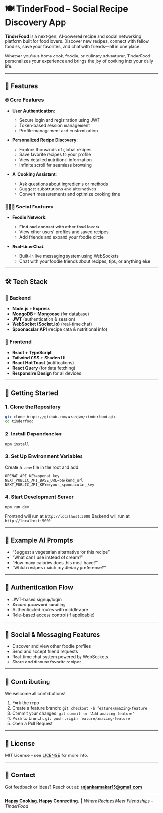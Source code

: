 # 🍽️ TinderFood – Social Recipe Discovery App

**TinderFood** is a next-gen, AI-powered recipe and social networking platform built for food lovers. Discover new recipes, connect with fellow foodies, save your favorites, and chat with friends—all in one place.

Whether you're a home cook, foodie, or culinary adventurer, TinderFood personalizes your experience and brings the joy of cooking into your daily life.

---

## 🌟 Features

### 🔥 Core Features

- **User Authentication**:

  - Secure login and registration using JWT
  - Token-based session management
  - Profile management and customization

- **Personalized Recipe Discovery**:

  - Explore thousands of global recipes
  - Save favorite recipes to your profile
  - View detailed nutritional information
  - Infinite scroll for seamless browsing

- **AI Cooking Assistant**:

  - Ask questions about ingredients or methods
  - Suggest substitutions and alternatives
  - Convert measurements and optimize cooking time

### 🧑‍🤝‍🧑 Social Features

- **Foodie Network**:

  - Find and connect with other food lovers
  - View other users’ profiles and saved recipes
  - Add friends and expand your foodie circle

- **Real-time Chat**:

  - Built-in live messaging system using WebSockets
  - Chat with your foodie friends about recipes, tips, or anything else

---

## 🛠️ Tech Stack

### 🔧 Backend

- **Node.js + Express**
- **MongoDB + Mongoose** (for database)
- **JWT** (authentication & session)
- **WebSocket (Socket.io)** (real-time chat)
- **Spoonacular API** (recipe data & nutritional info)

### 🎨 Frontend

- **React + TypeScript**
- **Tailwind CSS + Shadcn UI**
- **React Hot Toast** (notifications)
- **React Query** (for data fetching)
- **Responsive Design** for all devices

---

## 🚀 Getting Started

### 1. Clone the Repository

```bash
git clone https://github.com/47anjan/tinderfood.git
cd tinderfood
```

### 2. Install Dependencies

```bash
npm install
```

### 3. Set Up Environment Variables

Create a `.env` file in the root and add:

```env
OPENAI_API_KEY=openai_key
NEXT_PUBLIC_API_BASE_URL=backend_url
NEXT_PUBLIC_API_KEY==your_spoonacular_key
```

### 4. Start Development Server

```bash
npm run dev
```

Frontend will run at `http://localhost:3000`
Backend will run at `http://localhost:5000`

---

## 💬 Example AI Prompts

- “Suggest a vegetarian alternative for this recipe”
- “What can I use instead of cream?”
- “How many calories does this meal have?”
- “Which recipes match my dietary preference?”

---

## 🔐 Authentication Flow

- JWT-based signup/login
- Secure password handling
- Authenticated routes with middleware
- Role-based access control (if applicable)

---

## 👥 Social & Messaging Features

- Discover and view other foodie profiles
- Send and accept friend requests
- Real-time chat system powered by WebSockets
- Share and discuss favorite recipes

---

## 🤝 Contributing

We welcome all contributions!

1. Fork the repo
2. Create a feature branch: `git checkout -b feature/amazing-feature`
3. Commit your changes: `git commit -m 'Add amazing feature'`
4. Push to branch: `git push origin feature/amazing-feature`
5. Open a Pull Request

---

## 📄 License

MIT License – see [LICENSE](LICENSE) for more info.

---

## 📧 Contact

Got feedback or ideas? Reach out at:
**[anjankarmakar15@gmail.com](mailto:anjankarmakar15@gmail.com)**

---

**Happy Cooking. Happy Connecting. 🍜**
_Where Recipes Meet Friendships – TinderFood_
